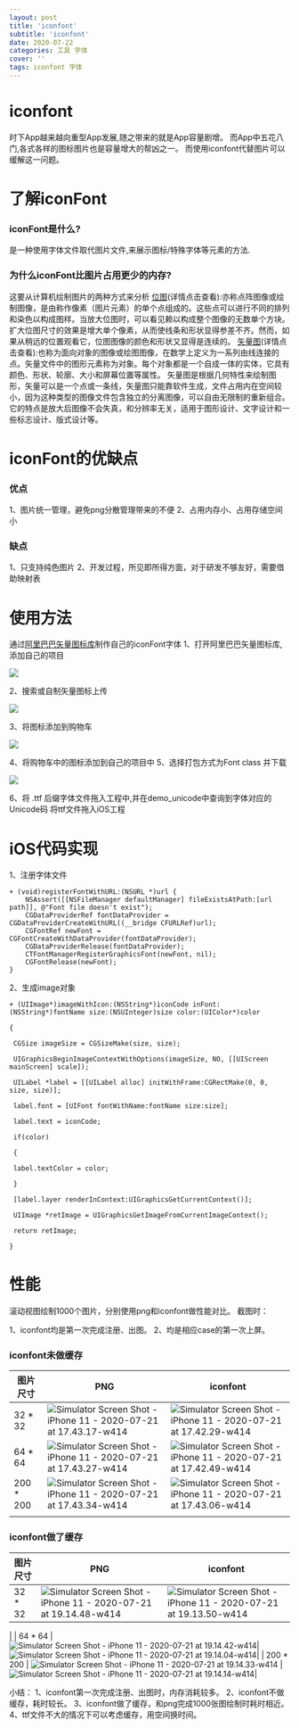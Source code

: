 ```yaml
---
layout: post
title: 'iconfont'
subtitle: 'iconfont'
date: 2020-07-22
categories: 工具 字体
cover: ''
tags: iconfont 字体
---
```


# iconfont

时下App越来越向重型App发展,随之带来的就是App容量剧增。
而App中五花八门,各式各样的图标图片也是容量增大的帮凶之一。
而使用iconfont代替图片可以缓解这一问题。

# 了解iconFont
### iconFont是什么?
是一种使用字体文件取代图片文件,来展示图标/特殊字体等元素的方法.
### 为什么iconFont比图片占用更少的内存?
这要从计算机绘制图片的两种方式来分析
[位图](http://baike.baidu.com/link?url=NrBac18_pPVLCYuofEKin8ljzUTjam39VMAvBTCBRHq_z0jFDUlOaKqSBRlOWSy6kQBzS2XFosb3Dgw0Dob50wrRqzX8gxUWarj0G11ZxWG)(详情点击查看):亦称点阵图像或绘制图像，是由称作像素（图片元素）的单个点组成的。这些点可以进行不同的排列和染色以构成图样。当放大位图时，可以看见赖以构成整个图像的无数单个方块。扩大位图尺寸的效果是增大单个像素，从而使线条和形状显得参差不齐。然而，如果从稍远的位置观看它，位图图像的颜色和形状又显得是连续的。
[矢量图](https://baike.baidu.com/item/矢量图/2490766?fr=aladdin)(详情点击查看):也称为面向对象的图像或绘图图像，在数学上定义为一系列由线连接的点。矢量文件中的图形元素称为对象。每个对象都是一个自成一体的实体，它具有颜色、形状、轮廓、大小和屏幕位置等属性。
矢量图是根据几何特性来绘制图形，矢量可以是一个点或一条线，矢量图只能靠软件生成，文件占用内在空间较小，因为这种类型的图像文件包含独立的分离图像，可以自由无限制的重新组合。它的特点是放大后图像不会失真，和分辨率无关，适用于图形设计、文字设计和一些标志设计、版式设计等。

# iconFont的优缺点
### 优点

1、图片统一管理，避免png分散管理带来的不便
2、占用内存小、占用存储空间小

### 缺点

1、只支持纯色图片
2、开发过程，所见即所得方面，对于研发不够友好，需要借助映射表

# 使用方法
通过[阿里巴巴矢量图标库](http://www.iconfont.cn/)制作自己的iconFont字体
1、打开阿里巴巴矢量图标库,添加自己的项目

![](../../../assets/img/15954074921349/15954077318975.png)

2、搜索或自制矢量图标上传

![](../../../assets/img/15954074921349/15954077475263.png)


3、将图标添加到购物车

![](../../../assets/img/15954074921349/15954077611651.png)

4、将购物车中的图标添加到自己的项目中
5、选择打包方式为Font class 并下载

![](../../../assets/img/15954074921349/15954077899903.png)

6、将 .ttf 后缀字体文件拖入工程中,并在demo_unicode中查询到字体对应的Unicode码
将ttf文件拖入iOS工程

# iOS代码实现
1、注册字体文件

```
+ (void)registerFontWithURL:(NSURL *)url {
    NSAssert([[NSFileManager defaultManager] fileExistsAtPath:[url path]], @"Font file doesn't exist");
    CGDataProviderRef fontDataProvider = CGDataProviderCreateWithURL((__bridge CFURLRef)url);
    CGFontRef newFont = CGFontCreateWithDataProvider(fontDataProvider);
    CGDataProviderRelease(fontDataProvider);
    CTFontManagerRegisterGraphicsFont(newFont, nil);
    CGFontRelease(newFont);
}
```

2、生成image对象


```
+ (UIImage*)imageWithIcon:(NSString*)iconCode inFont:(NSString*)fontName size:(NSUInteger)size color:(UIColor*)color

{

 CGSize imageSize = CGSizeMake(size, size);

 UIGraphicsBeginImageContextWithOptions(imageSize, NO, [[UIScreen mainScreen] scale]);

 UILabel *label = [[UILabel alloc] initWithFrame:CGRectMake(0, 0, size, size)];

 label.font = [UIFont fontWithName:fontName size:size];

 label.text = iconCode;

 if(color)

 {

 label.textColor = color;

 }

 [label.layer renderInContext:UIGraphicsGetCurrentContext()];

 UIImage *retImage = UIGraphicsGetImageFromCurrentImageContext();

 return retImage;

}
```

# 性能

滚动视图绘制1000个图片，分别使用png和iconfont做性能对比。
截图时：

1、iconfont均是第一次完成注册、出图。
2、均是相应case的第一次上屏。

### iconfont未做缓存


| 图片尺寸      | PNG                                                                                                                                                                  | iconfont |
|-----------|----------------------------------------------------------------------------------------------------------------------------------------------------------------------|----------|
| 32 * 32   | ![Simulator Screen Shot - iPhone 11 - 2020-07-21 at 17.43.17-w414](../../../assets/img/15954074921349/Simulator%20Screen%20Shot%20-%20iPhone%2011%20-%202020-07-21%20at%2017.43.17.png)|  ![Simulator Screen Shot - iPhone 11 - 2020-07-21 at 17.42.29-w414](../../../assets/img/15954074921349/Simulator%20Screen%20Shot%20-%20iPhone%2011%20-%202020-07-21%20at%2017.42.29.png)  | 
| 64 * 64   | ![Simulator Screen Shot - iPhone 11 - 2020-07-21 at 17.43.27-w414](../../../assets/img/15954074921349/Simulator%20Screen%20Shot%20-%20iPhone%2011%20-%202020-07-21%20at%2017.43.27.png)                                                                                                                                                                     |![Simulator Screen Shot - iPhone 11 - 2020-07-21 at 17.42.49-w414](../../../assets/img/15954074921349/Simulator%20Screen%20Shot%20-%20iPhone%2011%20-%202020-07-21%20at%2017.42.49.png) |
| 200 * 200 |  ![Simulator Screen Shot - iPhone 11 - 2020-07-21 at 17.43.34-w414](../../../assets/img/15954074921349/Simulator%20Screen%20Shot%20-%20iPhone%2011%20-%202020-07-21%20at%2017.43.34.png)                                                                                                                         |    ![Simulator Screen Shot - iPhone 11 - 2020-07-21 at 17.43.06-w414](../../../assets/img/15954074921349/Simulator%20Screen%20Shot%20-%20iPhone%2011%20-%202020-07-21%20at%2017.43.06.png)
      |

### iconfont做了缓存


| 图片尺寸      | PNG                                                                                                                                                                  | iconfont |
|-----------|----------------------------------------------------------------------------------------------------------------------------------------------------------------------|----------|
| 32 * 32   | ![Simulator Screen Shot - iPhone 11 - 2020-07-21 at 19.14.48-w414](media/15954074921349/Simulator%20Screen%20Shot%20-%20iPhone%2011%20-%202020-07-21%20at%2019.14.48.png)|  ![Simulator Screen Shot - iPhone 11 - 2020-07-21 at 19.13.50-w414](media/15954074921349/Simulator%20Screen%20Shot%20-%20iPhone%2011%20-%202020-07-21%20at%2019.13.50.png)
  | 
| 64 * 64   |  ![Simulator Screen Shot - iPhone 11 - 2020-07-21 at 19.14.42-w414](media/15954074921349/Simulator%20Screen%20Shot%20-%20iPhone%2011%20-%202020-07-21%20at%2019.14.42.png)|![Simulator Screen Shot - iPhone 11 - 2020-07-21 at 19.14.04-w414](media/15954074921349/Simulator%20Screen%20Shot%20-%20iPhone%2011%20-%202020-07-21%20at%2019.14.04.png)|
| 200 * 200 | ![Simulator Screen Shot - iPhone 11 - 2020-07-21 at 19.14.33-w414](media/15954074921349/Simulator%20Screen%20Shot%20-%20iPhone%2011%20-%202020-07-21%20at%2019.14.33.png)                                                                                                                          | ![Simulator Screen Shot - iPhone 11 - 2020-07-21 at 19.14.14-w414](media/15954074921349/Simulator%20Screen%20Shot%20-%20iPhone%2011%20-%202020-07-21%20at%2019.14.14.png)|


小结：
1、iconfont第一次完成注册、出图时，内存消耗较多。
2、iconfont不做缓存，耗时较长。
3、iconfont做了缓存，和png完成1000张图绘制时耗时相近。
4、ttf文件不大的情况下可以考虑缓存，用空间换时间。

